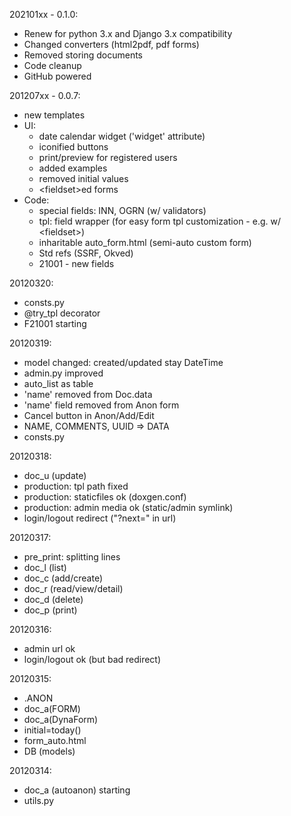 202101xx - 0.1.0:
* Renew for python 3.x and Django 3.x compatibility
* Changed converters (html2pdf, pdf forms)
* Removed storing documents
* Code cleanup
* GitHub powered

201207xx - 0.0.7:
* new templates
* UI:
  - date calendar widget ('widget' attribute)
  - iconified buttons
  - print/preview for registered users
  - added examples
  - removed initial values
  - &lt;fieldset&gt;ed forms
* Code:
  - special fields: INN, OGRN (w/ validators)
  - tpl: field wrapper (for easy form tpl customization - e.g. w/ &lt;fieldset&gt;)
  - inharitable auto_form.html (semi-auto custom form)
  - Std refs (SSRF, Okved)
  - 21001 - new fields

20120320:
* consts.py
* @try_tpl decorator
* F21001 starting

20120319:
* model changed: created/updated stay DateTime
* admin.py improved
* auto_list as table
* 'name' removed from Doc.data
* 'name' field removed from Anon form
* Cancel button in Anon/Add/Edit
* NAME, COMMENTS, UUID => DATA
* consts.py

20120318:
* doc_u (update)
* production: tpl path fixed
* production: staticfiles ok (doxgen.conf)
* production: admin media ok (static/admin symlink)
* login/logout redirect ("?next=" in url)

20120317:
* pre_print: splitting lines
* doc_l (list)
* doc_c (add/create)
* doc_r (read/view/detail)
* doc_d (delete)
* doc_p (print)

20120316:
* admin url ok
* login/logout ok (but bad redirect)

20120315:
* <tpl>.ANON
* doc_a(FORM)
* doc_a(DynaForm)
* initial=today()
* form_auto.html
* DB (models)

20120314:
* doc_a (autoanon) starting
* utils.py
